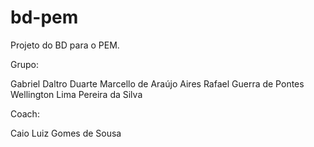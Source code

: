 # bd-pem
Projeto do BD para o PEM.

Grupo:

Gabriel Daltro Duarte
Marcello de Araújo Aires
Rafael Guerra de Pontes
Wellington Lima Pereira da Silva

Coach:

Caio Luiz Gomes de Sousa
